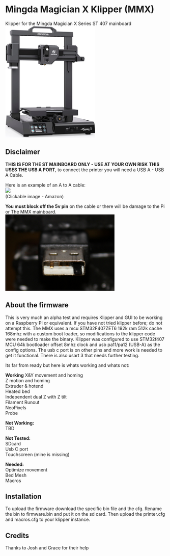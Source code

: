 # Mingda Magician X Klipper (MMX)
Klipper for the Mingda Magician X Series ST 407 mainboard
<BR/>
<img aling=left height=350 src="Assets/mingda-magician-x.jpg" />
<BR/>

## Disclaimer
**THIS IS FOR THE ST MAINBOARD ONLY - USE AT YOUR OWN RISK**
**THIS USES THE USB A PORT**, to connect the printer you will need a USB A - USB A Cable.

Here is an example of an A to A cable:  
<a href="https://www.amazon.com/Monoprice-Male-24AWG-Cable-Plated/dp/B002KKZRYM/ref=sr_1_6?crid=2VWT8AOWJONDZ&keywords=usb+a+to+a&qid=1677765580&sprefix=usb+a+to+%2Caps%2C358&sr=8-6"><img height=180 src="https://m.media-amazon.com/images/W/IMAGERENDERING_521856-T1/images/I/51hf51loE8L._AC_SX679_.jpg"></a>  
(Clickable image - Amazon)

**You must block off the 5v pin** on the cable or there will be damage to the Pi or The MMX mainboard.
<img aling=left height=240 src="Assets/5v tape.jpeg" />

## About the firmware
This is very much an alpha test and requires Klipper and GUI to be working on a Raspberry Pi or equivalent. If you have not tried klipper before; do not attempt this.
The MMX uses a mcu STM32F407ZET6 192k ram 512k cache 168mhz with a custom boot loader, so modifications to the klipper code were needed to make the binary. 
Klipper was configured to use STM32f407 MCU 64k bootloader offset 8mhz clock and usb pa11/pa12 (USB-A) as the config options.
The usb c port is on other pins and more work is needed to get it functional. There is also usart 3 that needs further testing.

Its far from ready but here is whats working and whats not:

**Working**
X&Y movement and homing  
Z motion and homing  
Extruder & hotend  
Heated bed  
Independent dual Z with Z tilt  
Filament Runout  
NeoPixels  
Probe  
  
**Not Working:**  
TBD  
  
**Not Tested:**  
SDcard  
Usb C port  
Touchscreen (mine is missing)  

**Needed:**  
Optimize movement  
Bed Mesh  
Macros  

## Installation
To upload the firmware download the specific bin file and the cfg. Rename the bin to firmware.bin and put it on the sd card. Then upload the printer.cfg and macros.cfg to your klipper instance.

## Credits
Thanks to Josh and Grace for their help
